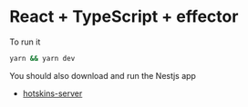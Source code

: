 # React + TypeScript + effector

To run it

```sh
yarn && yarn dev
```

You should also download and run the Nestjs app

- [hotskins-server](https://github.com/nolood/hotskins-server)
